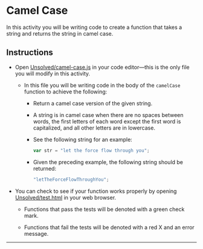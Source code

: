 # Camel Case

In this activity you will be writing code to create a function that takes a string and returns the string in camel case.

## Instructions

* Open [Unsolved/camel-case.js](Unsolved/camel-case.js) in your code editor&mdash;this is the only file you will modify in this activity.

  * In this file you will be writing code in the body of the `camelCase` function to achieve the following:

    * Return a camel case version of the given string.

    * A string is in camel case when there are no spaces between words, the first letters of each word except the first word is capitalized, and all other letters are in lowercase.

    * See the following string for an example:

      ```js
      var str = "let the force flow through you";
      ```

    * Given the preceding example, the following string should be returned:

      ```js
      "letTheForceFlowThroughYou";
      ```

* You can check to see if your function works properly by opening [Unsolved/test.html](Unsolved/test.html) in your web browser.

  * Functions that pass the tests will be denoted with a green check mark.

  * Functions that fail the tests will be denoted with a red X and an error message.

---

